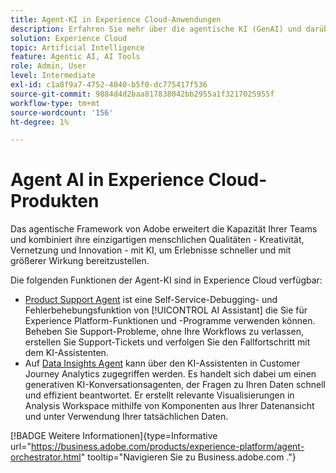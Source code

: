 ```yaml
---
title: Agent-KI in Experience Cloud-Anwendungen
description: Erfahren Sie mehr über die agentische KI (GenAI) und darüber, wie Experience Cloud-Programme das agentische Framework von Adobe verwenden.
solution: Experience Cloud
topic: Artificial Intelligence
feature: Agentic AI, AI Tools
role: Admin, User
level: Intermediate
exl-id: c1a8f9a7-4752-4040-b5f0-dc775417f536
source-git-commit: 9884d4d2baa817838042bb2955a1f3217025955f
workflow-type: tm+mt
source-wordcount: '156'
ht-degree: 1%

---
```


# Agent AI in Experience Cloud-Produkten

Das agentische Framework von Adobe erweitert die Kapazität Ihrer Teams und kombiniert ihre einzigartigen menschlichen Qualitäten - Kreativität, Vernetzung und Innovation - mit KI, um Erlebnisse schneller und mit größerer Wirkung bereitzustellen.

Die folgenden Funktionen der Agent-KI sind in Experience Cloud verfügbar:

* [Product Support Agent](https://experienceleague.adobe.com/de/docs/experience-platform/ai-assistant/new-features/customer-support) ist eine Self-Service-Debugging- und Fehlerbehebungsfunktion von [!UICONTROL AI Assistant] die Sie für Experience Platform-Funktionen und -Programme verwenden können. Beheben Sie Support-Probleme, ohne Ihre Workflows zu verlassen, erstellen Sie Support-Tickets und verfolgen Sie den Fallfortschritt mit dem KI-Assistenten.
* Auf [Data Insights Agent](https://experienceleague.adobe.com/de/docs/analytics-platform/using/cja-overview/cja-b2c-overview/data-analysis-ai) kann über den KI-Assistenten in Customer Journey Analytics zugegriffen werden. Es handelt sich dabei um einen generativen KI-Konversationsagenten, der Fragen zu Ihren Daten schnell und effizient beantwortet. Er erstellt relevante Visualisierungen in Analysis Workspace mithilfe von Komponenten aus Ihrer Datenansicht und unter Verwendung Ihrer tatsächlichen Daten.

[!BADGE Weitere Informationen]{type=Informative url="https://business.adobe.com/products/experience-platform/agent-orchestrator.html" tooltip="Navigieren Sie zu Business.adobe.com ."}
